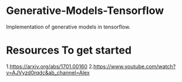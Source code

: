 # Generative-Models-Tensorflow
Implementation of generative models in tensorflow.

# Resources To get started
1.https://arxiv.org/abs/1701.00160
2.https://www.youtube.com/watch?v=AJVyzd0rqdc&ab_channel=Alex


